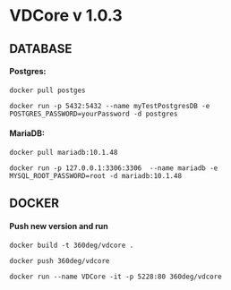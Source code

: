 ﻿# VDCore v 1.0.3
## DATABASE
#### Postgres: 
`docker pull postges`

`docker run -p 5432:5432 --name myTestPostgresDB -e POSTGRES_PASSWORD=yourPassword -d postgres`
#### MariaDB: 
`docker pull mariadb:10.1.48`

`docker run -p 127.0.0.1:3306:3306  --name mariadb -e MYSQL_ROOT_PASSWORD=root -d mariadb:10.1.48`

## DOCKER
#### Push new version and run
`docker build -t 360deg/vdcore .`

`docker push 360deg/vdcore`

`docker run --name VDCore -it -p 5228:80 360deg/vdcore`

